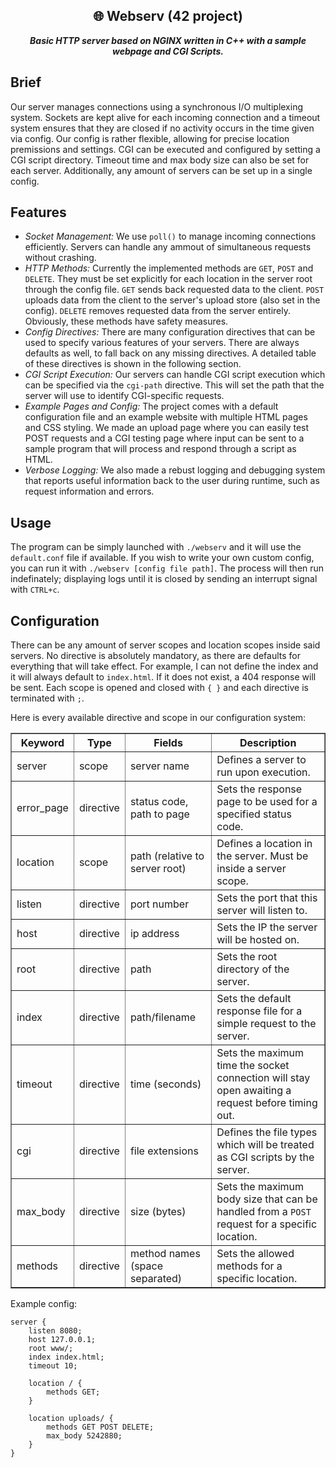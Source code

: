 <div align="center">
  <h2>
    🌐︎ Webserv (42 project)
  </h2>
  <p>
    <b><i>Basic HTTP server based on NGINX written in C++ with a sample webpage and CGI Scripts.</i></b>
  </p>
</div>

## Brief

Our server manages connections using a synchronous I/O multiplexing system. Sockets are kept alive for each incoming connection
and a timeout system ensures that they are closed if no activity occurs in the time given via config. Our config is rather flexible, allowing for precise location premissions and settings. CGI can be executed and configured by setting a CGI script directory. Timeout time and max body size can also be set for each server. Additionally, any amount of servers can be set up in a single config.

## Features

- _Socket Management:_
  We use `poll()` to manage incoming connections efficiently. Servers can handle any ammout of simultaneous requests without crashing.
- _HTTP Methods:_
  Currently the implemented methods are `GET`, `POST` and `DELETE`. They must be set explicitly for each location in the server root through the config file. `GET` sends back requested data to the client. `POST` uploads data from the client to the server's upload store (also set in the config). `DELETE` removes requested data from the server entirely. Obviously, these methods have safety measures.
- _Config Directives:_
  There are many configuration directives that can be used to specify various features of your servers. There are always defaults as well, to fall back on any missing directives. A detailed table of these directives is shown in the following section.
- _CGI Script Execution:_
  Our servers can handle CGI script execution which can be specified via the `cgi-path` directive. This will set the path that the server will use to identify CGI-specific requests.
- _Example Pages and Config:_
  The project comes with a default configuration file and an example website with multiple HTML pages and CSS styling. We made an upload page where you can easily test POST requests and a CGI testing page where input can be sent to a sample program that will process and respond through a script as HTML.
- _Verbose Logging:_
  We also made a rebust logging and debugging system that reports useful information back to the user during runtime, such as request information and errors.

## Usage

The program can be simply launched with ```./webserv``` and it will use the `default.conf` file if available. If you wish to write your own custom config, you can run it with ```./webserv [config file path]```.
The process will then run indefinately; displaying logs until it is closed by sending an interrupt signal with `CTRL+c`.

## Configuration

There can be any amount of server scopes and location scopes inside said servers. No directive is absolutely mandatory, as there are defaults for everything that will take effect. For example, I can not define the index and it will always default to `index.html`. If it does not exist, a 404 response will be sent.
Each scope is opened and closed with `{ }` and each directive is terminated with `;`.

Here is every available directive and scope in our configuration system:
<table border="1" cellpadding="6" cellspacing="0">
  <thead>
    <tr>
      <th>Keyword</th>
      <th>Type</th>
      <th>Fields</th>
      <th>Description</th>
    </tr>
  </thead>
  <tbody>
    <tr>
      <td>server</td>
      <td>scope</td>
      <td>server name</td>
      <td>Defines a server to run upon execution.</td>
    </tr>
	<tr>
	  <td>error_page</td>
	  <td>directive</td>
	  <td>status code, path to page</td>
	  <td>Sets the response page to be used for a specified status code.</td>
	</tr>
    <tr>
      <td>location</td>
      <td>scope</td>
      <td>path (relative to server root)</td>
      <td>Defines a location in the server. Must be inside a server scope.</td>
    </tr>
    <tr>
      <td>listen</td>
      <td>directive</td>
      <td>port number</td>
      <td>Sets the port that this server will listen to.</td>
    </tr>
    <tr>
      <td>host</td>
      <td>directive</td>
      <td>ip address</td>
      <td>Sets the IP the server will be hosted on.</td>
    </tr>
    <tr>
      <td>root</td>
      <td>directive</td>
      <td>path</td>
      <td>Sets the root directory of the server.</td>
    </tr>
    <tr>
      <td>index</td>
      <td>directive</td>
      <td>path/filename</td>
      <td>Sets the default response file for a simple request to the server.</td>
    </tr>
    <tr>
      <td>timeout</td>
      <td>directive</td>
      <td>time (seconds)</td>
      <td>Sets the maximum time the socket connection will stay open awaiting a request before timing out.</td>
    </tr>
    <tr>
      <td>cgi</td>
	  <td>directive</td>
	  <td>file extensions</td>
	  <td>Defines the file types which will be treated as CGI scripts by the server.</td>
    </tr>
    <tr>
      <td>max_body</td>
      <td>directive</td>
      <td>size (bytes)</td>
      <td>Sets the maximum body size that can be handled from a <code>POST</code> request for a specific location.</td>
    </tr>
    <tr>
      <td>methods</td>
      <td>directive</td>
      <td>method names (space separated)</td>
      <td>Sets the allowed methods for a specific location.</td>
    </tr>
  </tbody>
</table>

Example config:
```
server {
	listen 8080;
	host 127.0.0.1;
	root www/;
	index index.html;
	timeout 10;

	location / {
		methods GET;
	}

	location uploads/ {
		methods GET POST DELETE;
		max_body 5242880;
	}
}
```
